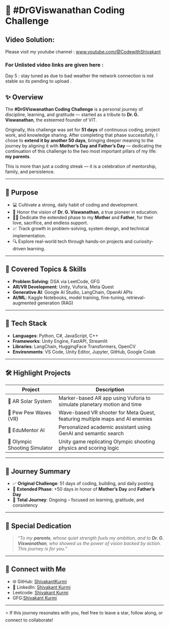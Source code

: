 # 🚀 #DrGViswanathan Coding Challenge

## Video Solution:
Please visit my youtube channel : www.youtube.com/@CodewithShivakant
### For Unlisted video links are given here :
Day 5 : stay tuned as due to bad weather the network connection is not stable so its pending to upload .


## ✨ Overview

The **#DrGViswanathan Coding Challenge** is a personal journey of discipline, learning, and gratitude — started as a tribute to **Dr. G. Viswanathan**, the esteemed founder of VIT.

Originally, this challenge was set for **51 days** of continuous coding, project work, and knowledge sharing. After completing that phase successfully, I chose to **extend it by another 50 days**, bringing deeper meaning to the journey by aligning it with **Mother’s Day and Father’s Day** — dedicating the continuation of this challenge to the two most important pillars of my life: **my parents**.

This is more than just a coding streak — it is a celebration of mentorship, family, and persistence.

---

## 🎯 Purpose

- 💻 Cultivate a strong, daily habit of coding and development.
- 🙏 Honor the vision of **Dr. G. Viswanathan**, a true pioneer in education.
- 👩‍👦 Dedicate the extended phase to my **Mother** and **Father**, for their love, sacrifice, and endless support.
- 📈 Track growth in problem-solving, system design, and technical implementation.
- 🔍 Explore real-world tech through hands-on projects and curiosity-driven learning.

---

## 🧠 Covered Topics & Skills

- **Problem Solving**: DSA via LeetCode, GFG
- **AR/VR Development**: Unity, Vuforia, Meta Quest
- **Generative AI**: Google AI Studio, LangChain, OpenAI APIs
- **AI/ML**: Kaggle Notebooks, model training, fine-tuning, retrieval-augmented generation (RAG)

---

## 🔧 Tech Stack

- **Languages**: Python, C#, JavaScript, C++
- **Frameworks**: Unity Engine, FastAPI, Streamlit
- **Libraries**: LangChain, HuggingFace Transformers, OpenCV
- **Environments**: VS Code, Unity Editor, Jupyter, GitHub, Google Colab

---

## 🛠️ Highlight Projects

| Project | Description |
|--------|-------------|
| 🌌 AR Solar System | Marker-based AR app using Vuforia to simulate planetary motion and time |
| 🔫 Pew Pew Waves (VR) | Wave-based VR shooter for Meta Quest, featuring multiple maps and AI enemies |
| 📘 EduMentor AI | Personalized academic assistant using GenAI and semantic search |
| 🏅 Olympic Shooting Simulator | Unity game replicating Olympic shooting physics and scoring logic |

---

## 📌 Journey Summary

- ✅ **Original Challenge**: 51 days of coding, building, and daily posting  
- 🔁 **Extended Phase**: +50 days in honor of **Mother’s Day** and **Father’s Day**  
- 🧭 **Total Journey**: Ongoing – focused on learning, gratitude, and consistency

---

## 🧡 Special Dedication

> _“To my **parents**, whose quiet strength fuels my ambition, and to **Dr. G. Viswanathan**, who showed us the power of vision backed by action. This journey is for you.”_

---

## 🤝 Connect with Me

- 🌐 GitHub: [ShivakantKurmi](https://github.com/shivakantkurmi)
- 💼 LinkedIn: [Shivakant Kurmi](www.linkedin.com/in/shivakant-kurmi-15339428a)
- Leetcode: [Shivakant Kurmi](https://leetcode.com/u/Shivakant_kurmi/)
- GFG:[Shivakant Kurmi](https://www.geeksforgeeks.org/user/shivakant_kurmi_23bcg10140/)

---

⭐ If this journey resonates with you, feel free to leave a star, follow along, or connect to collaborate!

